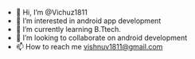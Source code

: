 - 👋 Hi, I’m @Vichuz1811
- 👀 I’m interested in android app development
- 🌱 I’m currently learning B.Ttech.
- 💞️ I’m looking to collaborate on android development
- 📫 How to reach me vishnuv1811@gmail.com

<!---
Vichuz1811/Vichuz1811 is a ✨ special ✨ repository because its `README.md` (this file) appears on your GitHub profile.
You can click the Preview link to take a look at your changes.
--->
